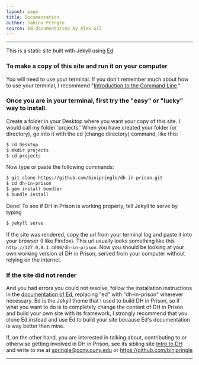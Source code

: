 ```yaml
---
layout: page
title: Documentation
author: Sabina Pringle
source: Ed documentation by Alex Gil
---
```


---
This is a static site built with Jekyll using [Ed](https://elotroalex.github.io/ed/documentation/).

### To make a copy of this site and run it on your computer

You will need to use your terminal. If you don't remember much about how to use your terminal, I recommend "[Introduction to the Command Line](https://github.com/GC-DRI/command-line)."

### Once you are in your terminal, first try the "easy" or "lucky" way to install.

Create a folder in your Desktop where you want your copy of this site. I would call my folder 'projects.' When you have created your folder (or directory), go into it with the cd (change directory) command, like this:


~~~ bash
$ cd Desktop
$ mkdir projects
$ cd projects
~~~

Now type or paste the following commands:

~~~ bash
$ git clone https://github.com/binipringle/dh-in-prison.git
$ cd dh-in-prison
$ gem install bundler
$ bundle install
~~~

Done! To see if DH in Prison is working properly, tell Jekyll to serve by typing

~~~ bash
$ jekyll serve
~~~

If the site was rendered, copy the url from your terminal log and paste it into your browser (I like Firefox). This url usually looks something like this `http://127.0.0.1:4000/dh-in-prison`. Now you should be looking at your own working version of DH in Prison, served from your computer without relying on the internet.

### If the site did not render

And you had errors you could not resolve, follow the installation instructions in the [documentation of Ed](https://elotroalex.github.io/ed/documentation/), replacing "ed" with "dh-in-prison" wherever necessary. Ed is the Jekyll theme that I used to build DH in Prison, so if what you want to do is to completely change the content of DH in Prison and build your own site with its framework, I strongly recommend that you clone Ed instead and use Ed to build your site because Ed's documentation is way better than mine.

If, on the other hand, you are interested in talking about, contributing to or otherwise getting involved in DH in Prison, see its sibling site [Intro to DH](https://binipringle.github.io/intro-to-dh/) and write to me at springle@ccny.cuny.edu or https://github.com/binipringle  

---
